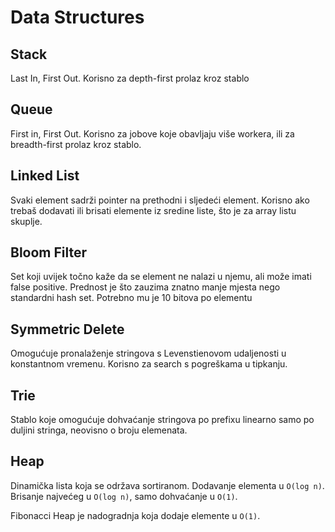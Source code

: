 # Data Structures

## Stack

Last In, First Out. Korisno za depth-first prolaz kroz stablo

## Queue

First in, First Out. Korisno za jobove koje obavljaju više workera, ili za breadth-first prolaz kroz stablo.

## Linked List

Svaki element sadrži pointer na prethodni i sljedeći element. Korisno ako trebaš dodavati ili brisati elemente iz sredine liste, što je za array listu skuplje.

## Bloom Filter

Set koji uvijek točno kaže da se element ne nalazi u njemu, ali može imati false positive. Prednost je što zauzima znatno manje mjesta nego standardni hash set. Potrebno mu je 10 bitova po elementu

## Symmetric Delete

Omogućuje pronalaženje stringova s Levenstienovom udaljenosti u konstantnom vremenu. Korisno za search s pogreškama u tipkanju.

## Trie

Stablo koje omogućuje dohvaćanje stringova po prefixu linearno samo po duljini stringa, neovisno o broju elemenata.

## Heap

Dinamička lista koja se održava sortiranom. Dodavanje elementa u `O(log n)`. Brisanje najvećeg u `O(log n)`, samo dohvaćanje u `O(1)`.

Fibonacci Heap je nadogradnja koja dodaje elemente u `O(1)`.


